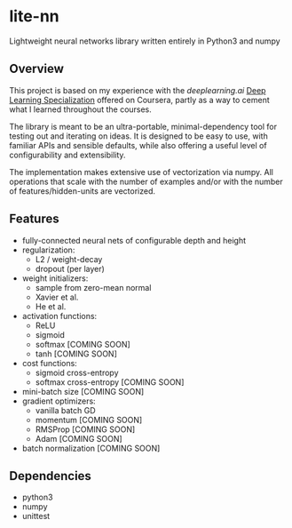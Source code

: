 # lite-nn
Lightweight neural networks library written entirely in Python3 and numpy

## Overview
This project is based on my experience with the *deeplearning.ai* [Deep Learning Specialization](https://www.coursera.org/specializations/deep-learning) offered on Coursera, partly as a way to cement what I learned throughout the courses.

The library is meant to be an ultra-portable, minimal-dependency tool for testing out and iterating on ideas. It is designed to be easy to use, with familiar APIs and sensible defaults, while also offering a useful level of configurability and extensibility.

The implementation makes extensive use of vectorization via numpy. All operations that scale with the number of examples and/or with the number of features/hidden-units are vectorized.

## Features
- fully-connected neural nets of configurable depth and height
- regularization:
  - L2 / weight-decay
  - dropout (per layer)
- weight initializers:
  - sample from zero-mean normal
  - Xavier et al.
  - He et al.
- activation functions:
  - ReLU
  - sigmoid
  - softmax [COMING SOON]
  - tanh [COMING SOON]
- cost functions:
  - sigmoid cross-entropy
  - softmax cross-entropy [COMING SOON]
- mini-batch size [COMING SOON]
- gradient optimizers:
  - vanilla batch GD
  - momentum [COMING SOON]
  - RMSProp [COMING SOON]
  - Adam [COMING SOON]
- batch normalization [COMING SOON]

## Dependencies
- python3
- numpy
- unittest
